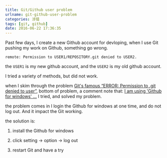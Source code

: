 ```yaml
---
title: Git/Github user problem
urlname: git-github-user-problem
categories: 涉猎
tags: [git, github]
date: 2016-06-22 17:36:35
---
```

Past few days, I create a new Github account for devloping, when I use Git pushing my work on Github, something go wrong.

`remote: Permission to USER1/REPOSITORY.git denied to USER2.`

the `USER1` is my new github account, and the `USER2` is my old github account.

I tried a variety of methods, but did not work.

when I skim through the problem [Git's famous “ERROR: Permission to .git denied to user”][1], bottom of problem, a comment note that: [I am using 'Github for windows' ...][2] I tried, and solved my problem.

the problem comes in I login the Github for windows at one time, and do not log out. And it impact the Git working.

the solution is:

1. install the Github for windows

2. click setting -> option -> log out

3. restart Git and have a try

[1]: http://stackoverflow.com/questions/5335197/gits-famous-error-permission-to-git-denied-to-user?answertab=active#tab-top
[2]: http://stackoverflow.com/questions/18565876/cannot-access-remote-git-repository/31010578#31010578